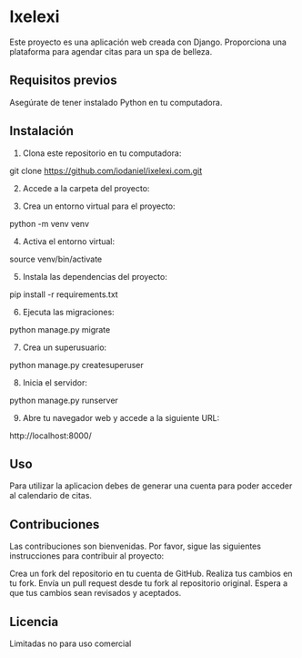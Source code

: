 # Ixelexi
Este proyecto es una aplicación web creada con Django. Proporciona una plataforma para agendar citas para un spa de belleza.

## Requisitos previos
Asegúrate de tener instalado Python en tu computadora. 

## Instalación
1. Clona este repositorio en tu computadora:

git clone https://github.com/iodaniel/ixelexi.com.git

2. Accede a la carpeta del proyecto:

3. Crea un entorno virtual para el proyecto:


python -m venv venv

4. Activa el entorno virtual:

source venv/bin/activate

5. Instala las dependencias del proyecto:

pip install -r requirements.txt

6. Ejecuta las migraciones:

python manage.py migrate

7. Crea un superusuario:

python manage.py createsuperuser

8. Inicia el servidor:

python manage.py runserver

9. Abre tu navegador web y accede a la siguiente URL:

http://localhost:8000/

## Uso
Para utilizar la aplicacion debes de generar una cuenta para poder acceder al calendario de citas. 

## Contribuciones
Las contribuciones son bienvenidas. Por favor, sigue las siguientes instrucciones para contribuir al proyecto:

Crea un fork del repositorio en tu cuenta de GitHub.
Realiza tus cambios en tu fork.
Envía un pull request desde tu fork al repositorio original.
Espera a que tus cambios sean revisados y aceptados.

## Licencia
Limitadas no para uso comercial